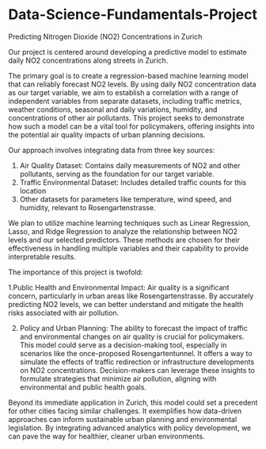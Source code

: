 # Data-Science-Fundamentals-Project

Predicting Nitrogen Dioxide (NO2) Concentrations in Zurich

Our project is centered around developing a predictive model to estimate daily NO2 concentrations along streets in Zurich. 

The primary goal is to create a regression-based machine learning model that can reliably forecast NO2 levels. By using daily NO2 concentration data as our target variable, we aim to establish a correlation with a range of independent variables from separate datasets, including traffic metrics, weather conditions, seasonal and daily variations, humidity, and concentrations of other air pollutants. This project seeks to demonstrate how such a model can be a vital tool for policymakers, offering insights into the potential air quality impacts of urban planning decisions.

Our approach involves integrating data from three key sources:

1. Air Quality Dataset: Contains daily measurements of NO2 and other pollutants, serving as the foundation for our target variable.
2. Traffic Environmental Dataset: Includes detailed traffic counts for this location
3. Other datasets for parameters like temperature, wind speed, and humidity, relevant to Rosengartenstrasse.

We plan to utilize machine learning techniques such as Linear Regression, Lasso, and Ridge Regression to analyze the relationship between NO2 levels and our selected predictors. These methods are chosen for their effectiveness in handling multiple variables and their capability to provide interpretable results.

The importance of this project is twofold:

1.Public Health and Environmental Impact: Air quality is a significant concern, particularly in urban areas like Rosengartenstrasse. By accurately predicting NO2 levels, we can better understand and mitigate the health risks associated with air pollution.

2. Policy and Urban Planning: The ability to forecast the impact of traffic and environmental changes on air quality is crucial for policymakers. This model could serve as a decision-making tool, especially in scenarios like the once-proposed Rosengartentunnel. It offers a way to simulate the effects of traffic redirection or infrastructure developments on NO2 concentrations. Decision-makers can leverage these insights to formulate strategies that minimize air pollution, aligning with environmental and public health goals.

Beyond its immediate application in Zurich, this model could set a precedent for other cities facing similar challenges. It exemplifies how data-driven approaches can inform sustainable urban planning and environmental legislation. By integrating advanced analytics with policy development, we can pave the way for healthier, cleaner urban environments.
